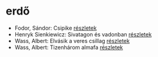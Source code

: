 # erdő

- Fodor, Sándor: Csipike [részletek](_details/%7Bopf.creator%7D.md#id_391)
- Henryk Sienkiewicz: Sivatagon és vadonban [részletek](_details/%7Bopf.creator%7D.md#id_382)
- Wass, Albert: Elvásik a veres csillag [részletek](_details/%7Bopf.creator%7D.md#id_211)
- Wass, Albert: Tizenhárom almafa [részletek](_details/%7Bopf.creator%7D.md#id_216)